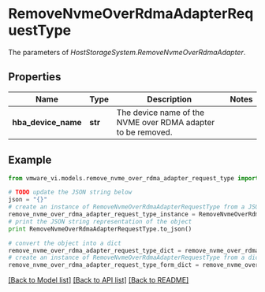 # RemoveNvmeOverRdmaAdapterRequestType

The parameters of *HostStorageSystem.RemoveNvmeOverRdmaAdapter*. 

## Properties
Name | Type | Description | Notes
------------ | ------------- | ------------- | -------------
**hba_device_name** | **str** | The device name of the NVME over RDMA adapter to be removed.  | 

## Example

```python
from vmware_vi.models.remove_nvme_over_rdma_adapter_request_type import RemoveNvmeOverRdmaAdapterRequestType

# TODO update the JSON string below
json = "{}"
# create an instance of RemoveNvmeOverRdmaAdapterRequestType from a JSON string
remove_nvme_over_rdma_adapter_request_type_instance = RemoveNvmeOverRdmaAdapterRequestType.from_json(json)
# print the JSON string representation of the object
print RemoveNvmeOverRdmaAdapterRequestType.to_json()

# convert the object into a dict
remove_nvme_over_rdma_adapter_request_type_dict = remove_nvme_over_rdma_adapter_request_type_instance.to_dict()
# create an instance of RemoveNvmeOverRdmaAdapterRequestType from a dict
remove_nvme_over_rdma_adapter_request_type_form_dict = remove_nvme_over_rdma_adapter_request_type.from_dict(remove_nvme_over_rdma_adapter_request_type_dict)
```
[[Back to Model list]](../README.md#documentation-for-models) [[Back to API list]](../README.md#documentation-for-api-endpoints) [[Back to README]](../README.md)


